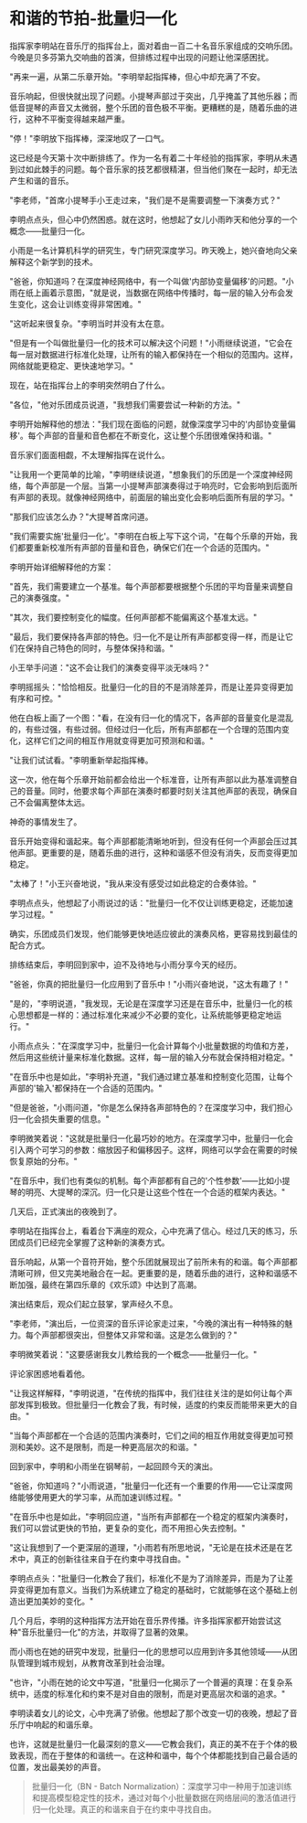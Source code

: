 # 和谐的节拍-批量归一化

指挥家李明站在音乐厅的指挥台上，面对着由一百二十名音乐家组成的交响乐团。今晚是贝多芬第九交响曲的首演，但排练过程中出现的问题让他深感困扰。

"再来一遍，从第二乐章开始。"李明举起指挥棒，但心中却充满了不安。

音乐响起，但很快就出现了问题。小提琴声部过于突出，几乎掩盖了其他乐器；而低音提琴的声音又太微弱，整个乐团的音色极不平衡。更糟糕的是，随着乐曲的进行，这种不平衡变得越来越严重。

"停！"李明放下指挥棒，深深地叹了一口气。

这已经是今天第十次中断排练了。作为一名有着二十年经验的指挥家，李明从未遇到过如此棘手的问题。每个音乐家的技艺都很精湛，但当他们聚在一起时，却无法产生和谐的音乐。

"李老师，"首席小提琴手小王走过来，"我们是不是需要调整一下演奏方式？"

李明点点头，但心中仍然困惑。就在这时，他想起了女儿小雨昨天和他分享的一个概念——批量归一化。

小雨是一名计算机科学的研究生，专门研究深度学习。昨天晚上，她兴奋地向父亲解释这个新学到的技术。

"爸爸，你知道吗？在深度神经网络中，有一个叫做'内部协变量偏移'的问题。"小雨在纸上画着示意图，"就是说，当数据在网络中传播时，每一层的输入分布会发生变化，这会让训练变得非常困难。"

"这听起来很复杂。"李明当时并没有太在意。

"但是有一个叫做批量归一化的技术可以解决这个问题！"小雨继续说道，"它会在每一层对数据进行标准化处理，让所有的输入都保持在一个相似的范围内。这样，网络就能更稳定、更快速地学习。"

现在，站在指挥台上的李明突然明白了什么。

"各位，"他对乐团成员说道，"我想我们需要尝试一种新的方法。"

李明开始解释他的想法："我们现在面临的问题，就像深度学习中的'内部协变量偏移'。每个声部的音量和音色都在不断变化，这让整个乐团很难保持和谐。"

音乐家们面面相觑，不太理解指挥在说什么。

"让我用一个更简单的比喻，"李明继续说道，"想象我们的乐团是一个深度神经网络，每个声部是一个层。当第一小提琴声部演奏得过于响亮时，它会影响到后面所有声部的表现。就像神经网络中，前面层的输出变化会影响后面所有层的学习。"

"那我们应该怎么办？"大提琴首席问道。

"我们需要实施'批量归一化'。"李明在白板上写下这个词，"在每个乐章的开始，我们都要重新校准所有声部的音量和音色，确保它们在一个合适的范围内。"

李明开始详细解释他的方案：

"首先，我们需要建立一个基准。每个声部都要根据整个乐团的平均音量来调整自己的演奏强度。"

"其次，我们要控制变化的幅度。任何声部都不能偏离这个基准太远。"

"最后，我们要保持各声部的特色。归一化不是让所有声部都变得一样，而是让它们在保持自己特色的同时，与整体保持和谐。"

小王举手问道："这不会让我们的演奏变得平淡无味吗？"

李明摇摇头："恰恰相反。批量归一化的目的不是消除差异，而是让差异变得更加有序和可控。"

他在白板上画了一个图："看，在没有归一化的情况下，各声部的音量变化是混乱的，有些过强，有些过弱。但经过归一化后，所有声部都在一个合理的范围内变化，这样它们之间的相互作用就变得更加可预测和和谐。"

"让我们试试看。"李明重新举起指挥棒。

这一次，他在每个乐章开始前都会给出一个标准音，让所有声部以此为基准调整自己的音量。同时，他要求每个声部在演奏时都要时刻关注其他声部的表现，确保自己不会偏离整体太远。

神奇的事情发生了。

音乐开始变得和谐起来。每个声部都能清晰地听到，但没有任何一个声部会压过其他声部。更重要的是，随着乐曲的进行，这种和谐感不但没有消失，反而变得更加稳定。

"太棒了！"小王兴奋地说，"我从来没有感受过如此稳定的合奏体验。"

李明点点头，他想起了小雨说过的话："批量归一化不仅让训练更稳定，还能加速学习过程。"

确实，乐团成员们发现，他们能够更快地适应彼此的演奏风格，更容易找到最佳的配合方式。

排练结束后，李明回到家中，迫不及待地与小雨分享今天的经历。

"爸爸，你真的把批量归一化应用到了音乐中！"小雨兴奋地说，"这太有趣了！"

"是的，"李明说道，"我发现，无论是在深度学习还是在音乐中，批量归一化的核心思想都是一样的：通过标准化来减少不必要的变化，让系统能够更稳定地运行。"

小雨点点头："在深度学习中，批量归一化会计算每个小批量数据的均值和方差，然后用这些统计量来标准化数据。这样，每一层的输入分布就会保持相对稳定。"

"在音乐中也是如此，"李明补充道，"我们通过建立基准和控制变化范围，让每个声部的'输入'都保持在一个合适的范围内。"

"但是爸爸，"小雨问道，"你是怎么保持各声部特色的？在深度学习中，我们担心归一化会损失重要的信息。"

李明微笑着说："这就是批量归一化最巧妙的地方。在深度学习中，批量归一化会引入两个可学习的参数：缩放因子和偏移因子。这样，网络可以学会在需要的时候恢复原始的分布。"

"在音乐中，我们也有类似的机制。每个声部都有自己的'个性参数'——比如小提琴的明亮、大提琴的深沉。归一化只是让这些个性在一个合适的框架内表达。"

几天后，正式演出的夜晚到了。

李明站在指挥台上，看着台下满座的观众，心中充满了信心。经过几天的练习，乐团成员们已经完全掌握了这种新的演奏方式。

音乐响起，从第一个音符开始，整个乐团就展现出了前所未有的和谐。每个声部都清晰可辨，但又完美地融合在一起。更重要的是，随着乐曲的进行，这种和谐感不断加强，最终在第四乐章的《欢乐颂》中达到了高潮。

演出结束后，观众们起立鼓掌，掌声经久不息。

"李老师，"演出后，一位资深的音乐评论家走过来，"今晚的演出有一种特殊的魅力。每个声部都很突出，但整体又非常和谐。这是怎么做到的？"

李明微笑着说："这要感谢我女儿教给我的一个概念——批量归一化。"

评论家困惑地看着他。

"让我这样解释，"李明说道，"在传统的指挥中，我们往往关注的是如何让每个声部发挥到极致。但批量归一化教会了我，有时候，适度的约束反而能带来更大的自由。"

"当每个声部都在一个合适的范围内演奏时，它们之间的相互作用就变得更加可预测和美妙。这不是限制，而是一种更高层次的和谐。"

回到家中，李明和小雨坐在钢琴前，一起回顾今天的演出。

"爸爸，你知道吗？"小雨说道，"批量归一化还有一个重要的作用——它让深度网络能够使用更大的学习率，从而加速训练过程。"

"在音乐中也是如此，"李明回应道，"当所有声部都在一个稳定的框架内演奏时，我们可以尝试更快的节拍，更复杂的变化，而不用担心失去控制。"

"这让我想到了一个更深层的道理，"小雨若有所思地说，"无论是在技术还是在艺术中，真正的创新往往来自于在约束中寻找自由。"

李明点点头："批量归一化教会了我们，标准化不是为了消除差异，而是为了让差异变得更加有意义。当我们为系统建立了稳定的基础时，它就能够在这个基础上创造出更加美妙的变化。"

几个月后，李明的这种指挥方法开始在音乐界传播。许多指挥家都开始尝试这种"音乐批量归一化"的方法，并取得了显著的效果。

而小雨也在她的研究中发现，批量归一化的思想可以应用到许多其他领域——从团队管理到城市规划，从教育改革到社会治理。

"也许，"小雨在她的论文中写道，"批量归一化揭示了一个普遍的真理：在复杂系统中，适度的标准化和约束不是对自由的限制，而是对更高层次和谐的追求。"

李明读着女儿的论文，心中充满了骄傲。他想起了那个改变一切的夜晚，想起了音乐厅中响起的和谐乐章。

也许，这就是批量归一化最深刻的意义——它教会我们，真正的美不在于个体的极致表现，而在于整体的和谐统一。在这种和谐中，每个个体都能找到自己最合适的位置，发出最美妙的声音。

> 批量归一化（BN - Batch Normalization）：深度学习中一种用于加速训练和提高模型稳定性的技术，通过对每个小批量数据在网络层间的激活值进行归一化处理。真正的和谐来自于在约束中寻找自由。 
